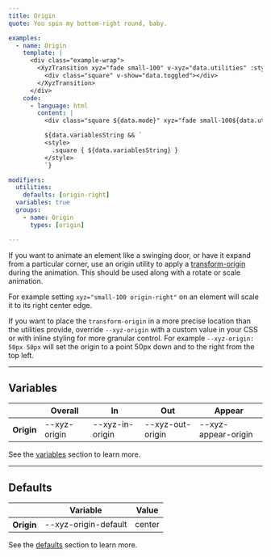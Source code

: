 ```yaml
---
title: Origin
quote: You spin my bottom-right round, baby.

examples:
  - name: Origin
    template: |
      <div class="example-wrap">
        <XyzTransition xyz="fade small-100" v-xyz="data.utilities" :style="data.variables" v-on="data.listeners">
          <div class="square" v-show="data.toggled"></div>
        </XyzTransition>
      </div>
    code:
      - language: html
        content: |
          <div class="square ${data.mode}" xyz="fade small-100${data.utilitiesString && ' ' + data.utilitiesString}"></div>

          ${data.variablesString && `
          <style>
            .square { ${data.variablesString} }
          </style>
          `}

modifiers:
  utilities:
    defaults: [origin-right]
  variables: true
  groups:
    - name: Origin
      types: [origin]

---
```


If you want to animate an element like a swinging door, or have it expand from a particular corner, use an origin utility to apply a [transform-origin](https://developer.mozilla.org/en-US/docs/Web/CSS/transform-origin) during the animation. This should be used along with a rotate or scale animation.

For example setting `xyz="small-100 origin-right"` on an element will scale it to its right center edge.

If you want to place the `transform-origin` in a more precise location than the utilities provide, override `--xyz-origin` with a custom value in your CSS or with inline styling for more granular control. For example `--xyz-origin: 50px 50px` will set the origin to a point 50px down and to the right from the top left.

---
## Variables

<div class="variables-table table-wrap shadow-scroll">
  <table class="shadow-scroll-content">
    <thead>
      <tr>
        <th></th>
        <th>Overall</th>
        <th>In</th>
        <th>Out</th>
        <th>Appear</th>
      </tr>
    </thead>
    <tbody>
      <tr>
        <th scope="row">Origin</th>
        <td>--xyz-origin</td>
        <td>--xyz-in-origin</td>
        <td>--xyz-out-origin</td>
        <td>--xyz-appear-origin</td>
      </tr>
    </tbody>
  </table>
</div>

See the [variables](#variables) section to learn more.

---
## Defaults

<div class="variables-table table-wrap shadow-scroll">
  <table class="shadow-scroll-content">
    <thead>
      <tr>
        <th></th>
        <th>Variable</th>
        <th>Value</th>
      </tr>
    </thead>
    <tbody>
      <tr>
        <th scope="row">Origin</th>
        <td>--xyz-origin-default</td>
        <td>center</td>
      </tr>
    </tbody>
  </table>
</div>

See the [defaults](#defaults) section to learn more.
